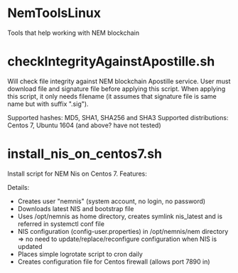 # NemToolsLinux
Tools that help working with NEM blockchain

# checkIntegrityAgainstApostille.sh
Will check file integrity against NEM blockchain Apostille service. User must download file and signature file before applying this script. When applying this script, it only needs filename (it assumes that signature file is same name but with suffix ".sig").

Supported hashes: MD5, SHA1, SHA256 and SHA3
Supported distributions: Centos 7, Ubuntu 1604 (and above? have not tested)

# install_nis_on_centos7.sh
Install script for NEM Nis on Centos 7. Features:

Details:
* Creates user "nemnis" (system account, no login, no password)
* Downloads latest NIS and bootstrap file
* Uses /opt/nemnis as home directory, creates symlink nis_latest and is referred in systemctl conf file
* NIS configuration (config-user.properties) in /opt/nemnis/nem directory => no need to update/replace/reconfigure configuration when NIS is updated
* Places simple logrotate script to cron daily
* Creates configuration file for Centos firewall (allows port 7890 in)
